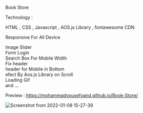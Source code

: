 Book Store

Technology :

HTML , CSS , Javascript , AOS.js Library , fontawesome CDN

Responsive For All Device

Image Slider <br>
Form Login <br>
Search Box For Mobile Width <br> 
Fix header <br>
header for Mobile in Bottom <br> 
efect By Aos.js Library on Scroll <br>
Loading Gif <br>
and ... <br>

Preview : https://mohammadyousefvand.github.io/Book-Store/

![Screenshot from 2022-01-08 15-27-39](https://user-images.githubusercontent.com/91375726/148643465-9692cf9a-4924-466f-afae-1eb28287b15d.png)

